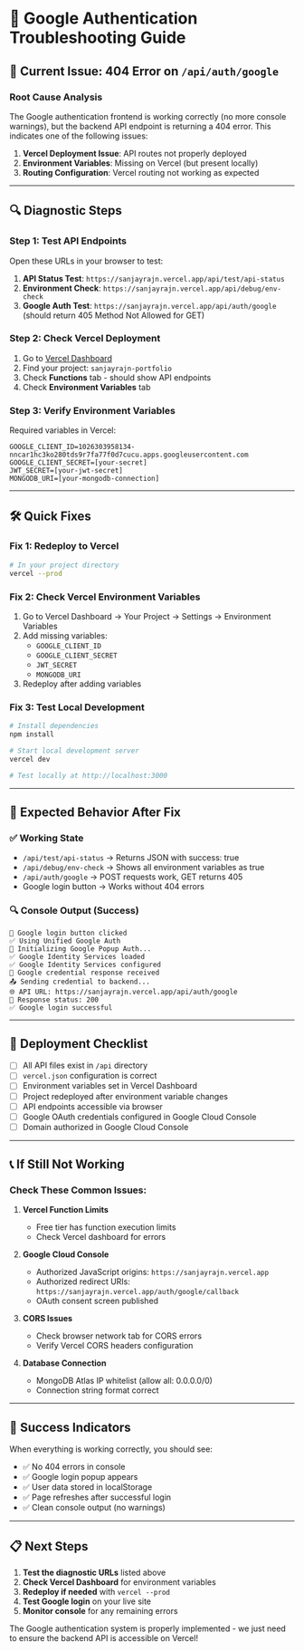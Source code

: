 # 🔧 Google Authentication Troubleshooting Guide

## 🚨 **Current Issue: 404 Error on `/api/auth/google`**

### **Root Cause Analysis**
The Google authentication frontend is working correctly (no more console warnings), but the backend API endpoint is returning a 404 error. This indicates one of the following issues:

1. **Vercel Deployment Issue**: API routes not properly deployed
2. **Environment Variables**: Missing on Vercel (but present locally)
3. **Routing Configuration**: Vercel routing not working as expected

---

## 🔍 **Diagnostic Steps**

### **Step 1: Test API Endpoints**
Open these URLs in your browser to test:

1. **API Status Test**: `https://sanjayrajn.vercel.app/api/test/api-status`
2. **Environment Check**: `https://sanjayrajn.vercel.app/api/debug/env-check`
3. **Google Auth Test**: `https://sanjayrajn.vercel.app/api/auth/google` (should return 405 Method Not Allowed for GET)

### **Step 2: Check Vercel Deployment**
1. Go to [Vercel Dashboard](https://vercel.com/dashboard)
2. Find your project: `sanjayrajn-portfolio`
3. Check **Functions** tab - should show API endpoints
4. Check **Environment Variables** tab

### **Step 3: Verify Environment Variables**
Required variables in Vercel:
```
GOOGLE_CLIENT_ID=1026303958134-nncar1hc3ko280tds9r7fa77f0d7cucu.apps.googleusercontent.com
GOOGLE_CLIENT_SECRET=[your-secret]
JWT_SECRET=[your-jwt-secret]
MONGODB_URI=[your-mongodb-connection]
```

---

## 🛠️ **Quick Fixes**

### **Fix 1: Redeploy to Vercel**
```bash
# In your project directory
vercel --prod
```

### **Fix 2: Check Vercel Environment Variables**
1. Go to Vercel Dashboard → Your Project → Settings → Environment Variables
2. Add missing variables:
   - `GOOGLE_CLIENT_ID`
   - `GOOGLE_CLIENT_SECRET` 
   - `JWT_SECRET`
   - `MONGODB_URI`
3. Redeploy after adding variables

### **Fix 3: Test Local Development**
```bash
# Install dependencies
npm install

# Start local development server
vercel dev

# Test locally at http://localhost:3000
```

---

## 🎯 **Expected Behavior After Fix**

### **✅ Working State**
- `/api/test/api-status` → Returns JSON with success: true
- `/api/debug/env-check` → Shows all environment variables as true
- `/api/auth/google` → POST requests work, GET returns 405
- Google login button → Works without 404 errors

### **🔍 Console Output (Success)**
```
🔐 Google login button clicked
✅ Using Unified Google Auth
🚀 Initializing Google Popup Auth...
✅ Google Identity Services loaded
✅ Google Identity Services configured
📨 Google credential response received
📤 Sending credential to backend...
🌐 API URL: https://sanjayrajn.vercel.app/api/auth/google
📨 Response status: 200
✅ Google login successful
```

---

## 🚀 **Deployment Checklist**

- [ ] All API files exist in `/api` directory
- [ ] `vercel.json` configuration is correct
- [ ] Environment variables set in Vercel Dashboard
- [ ] Project redeployed after environment variable changes
- [ ] API endpoints accessible via browser
- [ ] Google OAuth credentials configured in Google Cloud Console
- [ ] Domain authorized in Google Cloud Console

---

## 📞 **If Still Not Working**

### **Check These Common Issues:**

1. **Vercel Function Limits**
   - Free tier has function execution limits
   - Check Vercel dashboard for errors

2. **Google Cloud Console**
   - Authorized JavaScript origins: `https://sanjayrajn.vercel.app`
   - Authorized redirect URIs: `https://sanjayrajn.vercel.app/auth/google/callback`
   - OAuth consent screen published

3. **CORS Issues**
   - Check browser network tab for CORS errors
   - Verify Vercel CORS headers configuration

4. **Database Connection**
   - MongoDB Atlas IP whitelist (allow all: 0.0.0.0/0)
   - Connection string format correct

---

## 🎉 **Success Indicators**

When everything is working correctly, you should see:
- ✅ No 404 errors in console
- ✅ Google login popup appears
- ✅ User data stored in localStorage
- ✅ Page refreshes after successful login
- ✅ Clean console output (no warnings)

---

## 📋 **Next Steps**

1. **Test the diagnostic URLs** listed above
2. **Check Vercel Dashboard** for environment variables
3. **Redeploy if needed** with `vercel --prod`
4. **Test Google login** on your live site
5. **Monitor console** for any remaining errors

The Google authentication system is properly implemented - we just need to ensure the backend API is accessible on Vercel!